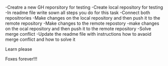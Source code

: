 -Creatre a new GH reporsitory for testing
-Create local repository for testing
-In readme file write sown all steps you do for this task
-Connect both repositrories
-Make changes on the local repository and then push it to the remote repository
-Make changes to the remote repostory
-make changes on the ocal repository and then push it to the remote repository
-Solve merge conflict
-Update the readme file with instructions how to avaoid merge conflict and how to solve it

Learn please


Foxes forever!!!

